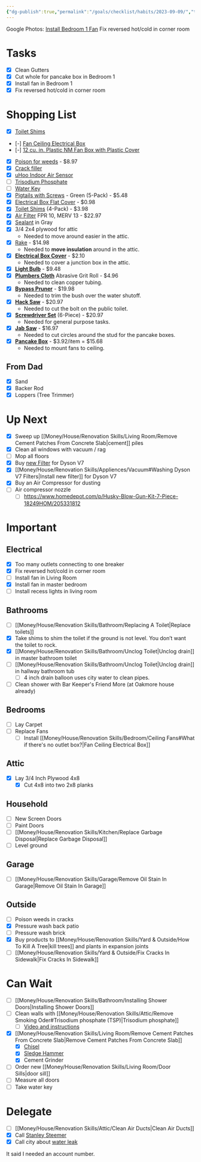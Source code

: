 ```yaml
---
{"dg-publish":true,"permalink":"/goals/checklist/habits/2023-09-09/","tags":["timeline","house"]}
---
```


Google Photos: [Install Bedroom 1 Fan](https://photos.app.goo.gl/6Ktxb4MX4ThmpTdY8)
<span
	  class='ob-timelines' 
	  data-title='Install Bedroom 1 Fan' 
	  data-img = 'https://lh3.googleusercontent.com/pw/ADCreHcuw6syN-WlAkVlhlf1JbwRo1Pz3LQiRAbagt_NxMNmwACNdgobwqOWahfNlN25epSb_voK1Vmscfhw5p2E7lq8awvSkIl7WhUgiwn7D_pfTPRiY811JOBjckhzmI43OOxct7YAzkZrNzsJqdFtNAmhSA=w1408-h1056-s-no-gm?authuser=0'>
	  Fix reversed hot/cold in corner room
</span>
# Tasks

- [x] Clean Gutters
- [x] Cut whole for pancake box in Bedroom 1
- [x] Install fan in Bedroom 1
- [x] Fix reversed hot/cold in corner room

# Shopping List

- [x] [Toilet Shims](https://www.homedepot.com/p/Everbilt-Plastic-Toilet-Shims-4-Pack-88523/205172157)
- [-] [Fan Ceiling Electrical Box](https://www.lowes.com/pd/RACO-1-Gang-Gray-Steel-New-Work-Standard-Ceiling-Fan-Ceiling-Electrical-Box/1099543)
- [-] [12 cu. in. Plastic NM Fan Box with Plastic Cover](https://www.homedepot.com/p/Commercial-Electric-12-cu-in-Plastic-NM-Fan-Box-with-Plastic-Cover-CPB13NM-SM/205383211)
- [x] [Poison for weeds](https://www.homedepot.com/p/Roundup-24-oz-Ready-to-Use-Weed-and-Grass-Killer-500309020/100043452) - $8.97
- [x] [Crack filler](https://www.homedepot.com/p/Sika-29-fl-oz-Sikaflex-Self-Leveling-Horizontal-Joint-Elastic-Polyurethane-Sealant-in-Gray-7116080/300934522)
- [x] [uHoo Indoor Air Sensor](https://www.homedepot.com/p/uHoo-Indoor-Air-Sensor-9-in-1-Smart-Air-Monitor-UHOO-IAS1-M-C-US/311656928)
- [ ] [Trisodium Phosphate](https://www.homedepot.com/p/SAVOGRAN-1-lb-Box-TSP-Phosphate-Free-Heavy-Duty-Cleaner-10611/202967451#overlay)
- [ ] [Water Key](https://www.homedepot.com/p/JONES-STEPHENS-1-2-in-x-30-in-Water-Meter-Key-with-Box-Lid-Key-M25130/202281919#overlay)
- [x] [Pigtails with Screws](https://www.homedepot.com/p/Commercial-Electric-12-AWG-Solid-Pigtails-with-Screws-Green-5-Pack-30-3392S/202894314) - Green (5-Pack) - $5.48
- [x] [Electrical Box Flat Cover](https://www.homedepot.com/p/Steel-City-4-in-Square-Metal-Electrical-Box-Flat-Cover-52C1-50R/205124442) - $0.98
- [x] [Toilet Shims](https://www.homedepot.com/p/Everbilt-Plastic-Toilet-Shims-4-Pack-88523/205172157) (4-Pack) - $3.98
- [x] [Air Filter](https://www.homedepot.com/p/HDX-20-in-x-25-in-x-1-in-Premium-Pleated-Furnace-Air-Filter-FPR-10-MERV-13-HDX1P10-012025/315964944) FPR 10, MERV 13 - $22.97
- [x] [Sealant](https://www.homedepot.com/p/Sika-29-fl-oz-Sikaflex-Self-Leveling-Horizontal-Joint-Elastic-Polyurethane-Sealant-in-Gray-7116080/300934522) in Gray
- [x] 3/4 2x4 plywood for attic
	- Needed to move around easier in the attic.
- [x] [Rake](https://www.homedepot.com/p/Anvil-47-in-L-Wood-Handle-14-Tines-Garden-Bow-Rake-77105-943/314816653) - $14.98
	- Needed to **move insulation** around in the attic.
- [x] **[Electrical Box Cover](https://www.homedepot.com/p/Carlon-2-Gang-4-in-Blank-PVC-Electrical-Box-Cover-A400R-CAR/100404030)** - $2.10
	- Needed to cover a junction box in the attic.
- [x] **[Light Bulb](https://www.homedepot.com/p/EcoSmart-60-Watt-Equivalent-A19-Dimmable-Energy-Star-LED-Light-Bulb-Bright-White-4-Pack-5bSAA800STQ1D02/206047121)** - $9.48
- [x] **[Plumbers Cloth](https://www.homedepot.com/p/Oatey-1-1-2-in-x-2-yd-Solder-Plumbers-Cloth-Abrasive-Grit-Roll-314112/100346540)** Abrasive Grit Roll - $4.96
	- Needed to clean copper tubing.
- [x] **[Bypass Pruner](https://www.homedepot.com/p/Corona-Multi-Link-3-4-in-Cut-Capacity-High-Carbon-Steel-Non-Stick-Blade-Bypass-Pruner-BP14364CCH/321929433)** - $19.98
	- Needed to trim the bush over the water shutoff.
- [x] **[Hack Saw](https://www.homedepot.com/p/Stanley-12-in-High-Tension-Hack-Saw-with-10-in-Mini-Hack-Saw-20-036M/100496136)** - $20.97
	- Needed to cut the bolt on the public toilet.
- [x] **[Screwdriver Set](https://www.homedepot.com/p/Husky-Diamond-Tip-Magnetic-Screwdriver-Set-6-Piece-H6PCMDTSSD/302346933)** (6-Piece) - $20.97
	- Needed for general purpose tasks.
- [x] **[Jab Saw](https://www.homedepot.com/p/DEWALT-6-in-Jab-Saw-with-Composite-Handle-DWHT20540/203040561)** - $16.97
	- Needed to cut circles around the stud for the pancake boxes.
- [x] **[Pancake Box](https://www.homedepot.com/p/4-in-6-cu-in-Metal-Round-Pancake-Box-56111-30R/202601207)** - $3.92/item = $15.68
	- Needed to mount fans to ceiling.


## From Dad
- [x] Sand
- [x] Backer Rod
- [x] Loppers (Tree Trimmer)

# Up Next

- [x] Sweep up [[Money/House/Renovation Skills/Living Room/Remove Cement Patches From Concrete Slab\|cement]] piles
- [x] Clean all windows with vacuum / rag
- [ ] Mop all floors
- [x] Buy [new Filter](https://www.amazon.com/Vacuum-Filter-Replacement-Absolute-Motorhead/dp/B093PYDBVF/ref=sr_1_9) for Dyson V7
- [x] [[Money/House/Renovation Skills/Appliences/Vacuum#Washing Dyson V7 Filters\|Install new filter]] for Dyson V7
- [x] Buy an Air Compressor for dusting
- [ ] Air compressor nozzle
	- [ ] https://www.homedepot.com/p/Husky-Blow-Gun-Kit-7-Piece-18249HOM/205331812
# Important

## Electrical
- [x] Too many outlets connecting to one breaker
- [x] Fix reversed hot/cold in corner room
- [ ] Install fan in Living Room
- [x] Install fan in master bedroom
- [ ] Install recess lights in living room

## Bathrooms
- [ ] [[Money/House/Renovation Skills/Bathroom/Replacing A Toilet\|Replace toilets]]
- [x] Take shims to shim the toilet if the ground is not level. You don’t want the toilet to rock. 
- [x] [[Money/House/Renovation Skills/Bathroom/Unclog Toilet\|Unclog drain]] in master bathroom toilet
- [ ] [[Money/House/Renovation Skills/Bathroom/Unclog Toilet\|Unclog drain]] in hallway bathroom tub 
	- [ ] 4 inch drain balloon uses city water to clean pipes.
- [ ] Clean shower with Bar Keeper's Friend More (at Oakmore house already)

## Bedrooms
- [ ] Lay Carpet
- [ ] Replace Fans
	- [ ] Install [[Money/House/Renovation Skills/Bedroom/Ceiling Fans#What if there's no outlet box?\|Fan Ceiling Electrical Box]]

## Attic
- [x] Lay 3/4 Inch Plywood 4x8
	- [x] Cut 4x8 into two 2x8 planks
## Household
- [ ] New Screen Doors
- [ ] Paint Doors
- [ ] [[Money/House/Renovation Skills/Kitchen/Replace Garbage Disposal\|Replace Garbage Disposal]]
- [ ] Level ground

## Garage
- [ ] [[Money/House/Renovation Skills/Garage/Remove Oil Stain In Garage\|Remove Oil Stain In Garage]]

## Outside
- [ ] Poison weeds in cracks
- [x] Pressure wash back patio
- [ ] Pressure wash brick
- [x] Buy products to [[Money/House/Renovation Skills/Yard & Outside/How To Kill A Tree\|kill trees]] and plants in expansion joints
- [ ] [[Money/House/Renovation Skills/Yard & Outside/Fix Cracks In Sidewalk\|Fix Cracks In Sidewalk]]

# Can Wait
- [ ] [[Money/House/Renovation Skills/Bathroom/Installing Shower Doors\|Installing Shower Doors]]
- [ ] Clean walls with [[Money/House/Renovation Skills/Attic/Remove Smoking Oder#Trisodium phosphate (TSP)\|Trisodium phosphate]]
	- [ ] [Video and instructions](https://www.thespruce.com/what-is-trisodium-phosphate-4766547)
- [x] [[Money/House/Renovation Skills/Living Room/Remove Cement Patches From Concrete Slab\|Remove Cement Patches From Concrete Slab]]
	- [x] [Chisel](https://www.homedepot.com/p/Dasco-Pro-1-in-x-12-in-Cold-Chisel-G419/100507479)
	- [x] [Sledge Hammer](https://www.homedepot.com/p/Husky-4-lb-Engineer-Hammer-with-14-in-Fiberglass-Handle-HD-SF4LB/206768941)
	- [x] Cement Grinder
- [ ] Order new [[Money/House/Renovation Skills/Living Room/Door Sills\|door sill]]
- [ ] Measure all doors
- [ ] Take water key
# Delegate
- [ ] [[Money/House/Renovation Skills/Attic/Clean Air Ducts\|Clean Air Ducts]]
- [x] Call [Stanley Steemer](https://www.stanleysteemer.com/our-services/air-duct-cleaning)
- [x] Call city about [water leak](https://dallascityhall.com/departments/waterutilities/pages/water_utilities_contacts.aspx)

It said I needed an account number.